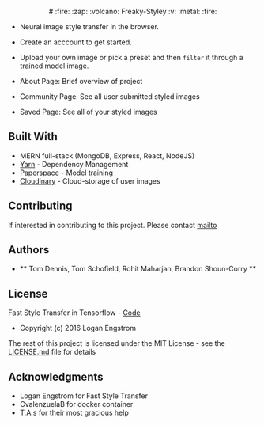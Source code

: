 <p align='center'># :fire: :zap: :volcano: Freaky-Styley :v: :metal: :fire:</p>

* Neural image style transfer in the browser.

* Create an acccount to get started.

* Upload your own image or pick a preset and then `filter` it through a trained model image.

* About Page: Brief overview of project

* Community Page: See all user submitted styled images

* Saved Page: See all of your styled images

## Built With
* MERN full-stack (MongoDB, Express, React, NodeJS)
* [Yarn](https://yarnpkg.com) - Dependency Management
* [Paperspace](http://www.paperspace/) - Model training
* [Cloudinary](https://cloudinary.com/) - Cloud-storage of user images

## Contributing

If interested in contributing to this project.
Please contact [mailto](mailto:brandonssc@gmail.com)

## Authors

* ** Tom Dennis, Tom Schofield, Rohit Maharjan, Brandon Shoun-Corry **


## License

Fast Style Transfer in Tensorflow - [Code](https://github.com/lengstrom/fast-style-transfer)

 * Copyright (c) 2016 Logan Engstrom

The rest of this project is licensed under the MIT License - see the [LICENSE.md](LICENSE.md) file for details

## Acknowledgments

* Logan Engstrom for Fast Style Transfer
* CvalenzuelaB for docker container
* T.A.s for their most gracious help
